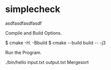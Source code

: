# simplecheck


asdfasdfasdfasdf


Compile and Build Options.

$ cmake -H. -Bbuild
$ cmake --build build -- -j3



Run the Program.


./bin/hello input.txt output.txt Mergesort
